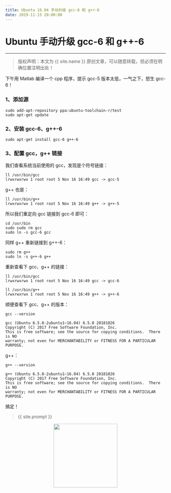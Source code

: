 ```yaml
---
title: Ubuntu 16.04 手动升级 gcc-6 和 g++-6
date: 2019-11-15 20:00:00
---
```

# Ubuntu 手动升级 gcc-6 和 g++-6
***
> 版权声明：本文为 {{ site.name }} 原创文章，可以随意转载，但必须在明确位置注明出处！

下午用 Matlab 编译一个 cpp 程序，提示 gcc-5 版本太低，一气之下，怒生 gcc-6！

### 1、添加源
```
sudo add-apt-repository ppa:ubuntu-toolchain-r/test
sudo apt-get update
```

### 2、安装 gcc-6、g++-6
```
sudo apt-get install gcc-6 g++-6
```

### 3、配置 gcc，g++ 链接
我们查看系统当前使用的 gcc，发现是个符号链接：
```
ll /usr/bin/gcc
lrwxrwxrwx 1 root root 5 Nov 16 16:49 gcc -> gcc-5
```
g++ 也是：
```
ll /usr/bin/g++
lrwxrwxrwx 1 root root 5 Nov 16 16:49 g++ -> g++-5
```
所以我们重定向 gcc 链接到 gcc-6 即可：
```
cd /usr/bin
sudo sudo rm gcc
sudo ln -s gcc-6 gcc
```
同样 g++ 重新链接到 g++-6：
```
sudo rm g++
sudo ln -s g++-6 g++
```
重新查看下 gcc、g++ 的链接：
```
ll /usr/bin/gcc
lrwxrwxrwx 1 root root 5 Nov 16 16:49 gcc -> gcc-6

ll /usr/bin/g++
lrwxrwxrwx 1 root root 5 Nov 16 16:49 g++ -> g++-6
```

顺便查看下 gcc、g++ 的版本：
```
gcc --version

gcc (Ubuntu 6.5.0-2ubuntu1~16.04) 6.5.0 20181026
Copyright (C) 2017 Free Software Foundation, Inc.
This is free software; see the source for copying conditions.  There is NO
warranty; not even for MERCHANTABILITY or FITNESS FOR A PARTICULAR PURPOSE.
```
g++：
```
g++ --version

g++ (Ubuntu 6.5.0-2ubuntu1~16.04) 6.5.0 20181026
Copyright (C) 2017 Free Software Foundation, Inc.
This is free software; see the source for copying conditions.  There is NO
warranty; not even for MERCHANTABILITY or FITNESS FOR A PARTICULAR PURPOSE.
```

搞定！

> {{ site.prompt }}

<div  align="center">
<img src="https://dlonng.com/images/wechart.jpg" width = "200" height = "200"/>